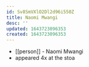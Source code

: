 ```yaml
---
id: Sv8SmVXlO2Dl2d96i550Z
title: Naomi Mwangi
desc: ''
updated: 1643723096353
created: 1643723096353
---
```



- [[person]] - Naomi Mwangi
- appeared 4x at the stoa
